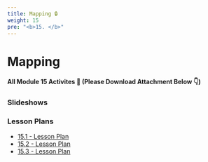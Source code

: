 ```yaml
---
title: Mapping 🔒 
weight: 15
pre: "<b>15. </b>"
---
```


# Mapping

#### All Module 15 Activites  📂 (Please Download Attachment Below 👇) 

### Slideshows


### Lesson Plans

* [15.1 - Lesson Plan](./activities/day-01)
* [15.2 - Lesson Plan](./activities/day-02)
* [15.3 - Lesson Plan](./activities/day-03)